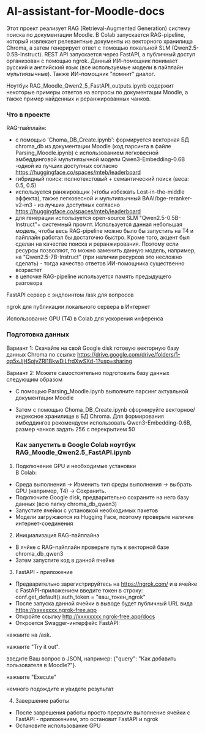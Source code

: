 # AI-assistant-for-Moodle-docs

Этот проект реализует RAG (Retrieval-Augmented Generation) систему поиска по документации Moodle. В Colab запускается RAG-pipeline, который извлекает релевантные документы из векторного хранилища Chroma, а затем генерирует ответ с помощью локальной SLM (Qwen2.5-0.5B-Instruct). REST API запускается через FastAPI, а публичный доступ организован с помощью ngrok.
Данный ИИ-помощник понимает русский и английский язык (все используемые модели в пайплайн мультиязычные). Также ИИ-помощник "помнит" диалог.

Ноутбук RAG_Moodle_Qwen2_5_FastAPI_outputs.ipynb содержит некоторые примеры ответов на вопросы по документации Moodle, а также пример найденных и реранжированных чанков.

 ### Что в проекте
RAG-пайплайн:  
- с помощью 'Choma_DB_Create.ipynb': формируется векторная БД chroma_db  из документации Moodle (код парсинга в файле Parsing_Moodle.ipynb) с использованием легковесной эмбеддинговой мультиязычной модели Qwen3-Embedding-0.6B -одной из лучших доступных согласно https://huggingface.co/spaces/mteb/leaderboard
- гибридный поиск: полнотекстовый + семантический поиск (веса: 0.5, 0.5)
- используется ранжировщик (чтобы избежать Lost-in-the-middle эффекта), также легковесной и мультиязычный BAAI/bge-reranker-v2-m3 - из лучших доступных согласно https://huggingface.co/spaces/mteb/leaderboard
- для генерации используется open-source SLM "Qwen2.5-0.5B-Instruct"+ системный промпт. Используется данная небольшая модель, чтобы весь RAG-pipeline можно было бы запустить на Т4 и пайплайн работал бы достаточно быстро. Кроме того, акцент был сделан на качестве поиска и реранжирования. Поэтому если ресурсы позволяют, то можно заменить данную модель, например, на "Qwen2.5-7B-Instruct" (при наличии ресурсов это несложно сделать) - тогда качество ответов ИИ-помощника существенно возрастет
- в цепочке RAG-pipeline используется память предыдущего разговора

FastAPI сервер с эндпоинтом /ask для вопросов

ngrok для публикации локального сервера в Интернет

Использование GPU (T4) в Colab для ускорения инференса

### Подготовка данных

Вариант 1: Скачайте на свой Google disk готовую векторную базу данных Chroma по ссылке https://drive.google.com/drive/folders/1-qq5xJjHSojvZRl1BkwDiLfrdXwSXd-1?usp=sharing

Вариант 2: Можете самостоятельно подготовить базу данных следующим образом
- С помощью Parsing_Moodle.ipynb выполните парсинг актуальной документации Moodle
- Затем с помощью Choma_DB_Create.ipynb сформируйте векторное/индексное хранилище в БД Chroma. Для формирования эмбеддингов рекомендуем использовать Qwen3-Embedding-0.6B, размер чанков задать 256 с перекрытием 50
  
  ### Как запустить в Google Colab ноутбук RAG_Moodle_Qwen2.5_FastAPI.ipynb

1. Подключение GPU и необходимые установки   
В Colab:
- Среда выполнения → Изменить тип среды выполнения → выбрать GPU (например, T4) → Сохранить.
- Подключите Google disk, предварительно сохраните на него базу данных (всю папку chroma_db_qwen3)
- Запустите ячейки с установкой необходимых пакетов
- Модели загружаются из Hugging Face, поэтому проверьте наличие интернет-соединения

2. Инициализация RAG-пайплайна
- В ячйке с RAG-пайплайн проверьте путь к векторной базе chroma_db_qwen3
- Затем запустите код в данной ячейке

3. FastAPI - приложение
- Предварительно зарегистрируйтесь на https://ngrok.com/ и в ячейке с FastAPI-приложением введите токен в строку: conf.get_default().auth_token = "ваш_токен_ngrok"
- После запуска данной ячейки в выводе будет публичный URL вида https://xxxxxxxx.ngrok-free.app
- Откройте ссылку http://xxxxxxxx.ngrok-free.app/docs
- Откроется Swagger-интерфейс FastAPI:

нажмите на /ask.

нажмите "Try it out".

введите Ваш вопрос в JSON, например: {"query": "Как добавить пользователя в Moodle?"}.

нажмите "Execute" 

немного подождите и увидете результат

4. Завершение работы
- После заврешения работы просто прервите выполнение ячейки с FastAPI - приложением, это остановит FastAPI и ngrok
- Остановите использование GPU
